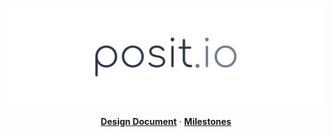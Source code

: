 <p align="center">
  <img src="/.static/logo.png" />
</p>

<p align="center">
    <a href="https://paper.dropbox.com/doc/Design-Doc-R9JoiXDIBrOyNw0Nwz18c"><strong>Design Document</strong></a>
    ·
    <a href="https://github.com/bobheadxi/posit.io/milestones"><strong>Milestones</strong></a>
</p>
<br/>

